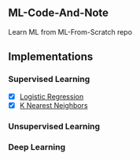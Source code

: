 ## ML-Code-And-Note
Learn ML from ML-From-Scratch repo

## Implementations
### Supervised Learning
- [x] [Logistic Regression](src/supervised_learning/logistic_regression/logistic_regression.py)
- [x] [K Nearest Neighbors](src/supervised_learning/k_nearest_neighbors/k_nearest_neighbors.py)

### Unsupervised Learning

### Deep Learning